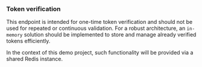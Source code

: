 ### Token verification

This endpoint is intended for one-time token verification and should not be used for repeated or continuous validation.
For a robust architecture, an `in-memory` solution should be implemented to store and manage already verified tokens efficiently.

In the context of this demo project, such functionality will be provided via a shared Redis instance.
